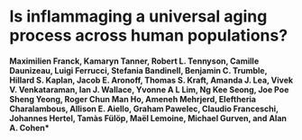 # Is inflammaging a universal aging process across human populations?

#### Maximilien Franck, Kamaryn Tanner, Robert L. Tennyson, Camille Daunizeau,   Luigi Ferrucci, Stefania Bandinell,  Benjamin C. Trumble, Hillard S. Kaplan, Jacob E. Aronoff, Thomas S. Kraft, Amanda J. Lea, Vivek V. Venkataraman, Ian J. Wallace, Yvonne A L Lim, Ng Kee Seong, Joe Poe Sheng Yeong, Roger Chun Man Ho,  Ameneh Mehrjerd, Eleftheria Charalambous, Allison E. Aiello, Graham Pawelec, Claudio Franceschi, Johannes Hertel, Tamàs Fülöp, Maël Lemoine, Michael Gurven, and Alan A. Cohen*
